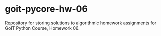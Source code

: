 # goit-pycore-hw-06
Repository for storing solutions to algorithmic homework assignments for GoIT Python Course, Homework 06.
